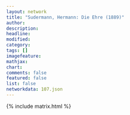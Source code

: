 ```yaml
---
layout: network
title: "Sudermann, Hermann: Die Ehre (1889)"
author:
description:
headline:
modified:
category:
tags: []
imagefeature: 
mathjax: 
chart: 
comments: false
featured: false
list: false
networkdata: 107.json
---
```

{% include matrix.html %}
